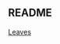 ## README

[Leaves](https://bitbucket.org/rightcodes/office_management/src/user_authentication_api/LEAVES.md)
